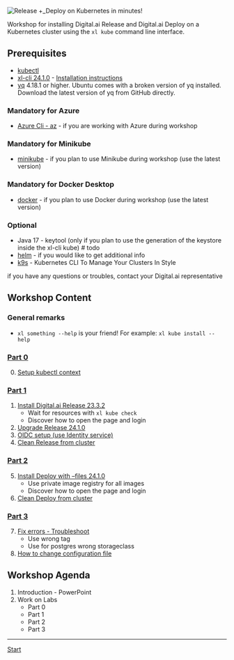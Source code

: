 ![Release +_Deploy on Kubernetes in minutes!](xl-kube-install-logo.jpg)

Workshop for installing Digital.ai Release and Digital.ai Deploy on a Kubernetes cluster using the `xl kube` command line interface.

## Prerequisites

- [kubectl](https://kubernetes.io/docs/tasks/tools/)
- [xl-cli 24.1.0](https://nexus.xebialabs.com/nexus/content/repositories/releases/com/xebialabs/xlclient/xl-client/24.1.0-1226.113/) - [Installation instructions](https://docs.digital.ai/bundle/devops-release-version-v.24.1/page/release/how-to/install-the-xl-cli.html)
- [yq](https://github.com/mikefarah/yq) 4.18.1 or higher. Ubuntu comes with a broken version of yq installed. Download the latest version of yq from GitHub directly.

### Mandatory for Azure

- [Azure Cli - az](https://learn.microsoft.com/en-us/cli/azure/install-azure-cli) - if you are working with Azure during workshop

### Mandatory for Minikube

- [minikube](https://minikube.sigs.k8s.io/docs/start/) - if you plan to use Minikube during workshop (use the latest version)

### Mandatory for Docker Desktop

- [docker](https://docs.docker.com/get-docker/) - if you plan to use Docker during workshop (use the latest version)

### Optional

- Java 17 - keytool (only if you plan to use the generation of the keystore inside the xl-cli kube) # todo
- [helm](https://helm.sh/docs/intro/install/) - if you would like to get additional info 
- [k9s](https://k9scli.io/topics/install/) - Kubernetes CLI To Manage Your Clusters In Style

if you have any questions or troubles, contact your Digital.ai representative 


## Workshop Content

### General remarks

* `xl something --help` is your friend! For example: `xl kube install --help`

### [Part 0](./part-0/lab-0-setup-kubectl-context.md)

0. [Setup kubectl context](./part-0/lab-0-setup-kubectl-context.md)

### [Part 1](./part-1/lab-1-install-release.md)

1. [Install Digital.ai Release 23.3.2](./part-1/lab-1-install-release.md)
   - Wait for resources with `xl kube check`
   - Discover how to open the page and login
2. [Upgrade Release 24.1.0](./part-1/lab-2-upgrade-release.md)
3. [OIDC setup (use Identity service)](./part-1/lab-3-oidc-setup.md)
4. [Clean Release from cluster](./part-1/lab-4-clean-release.md)

### [Part 2](./part-2/lab-5-install-deploy.md)

5. [Install Deploy with –files 24.1.0](./part-2/lab-5-install-deploy.md)
   - Use private image registry for all images
   - Discover how to open the page and login
6. [Clean Deploy from cluster](./part-2/lab-6-clean-deploy.md)

### [Part 3](./part-3/lab-7-troubleshoot.md)

7. [Fix errors - Troubleshoot](./part-3/lab-7-troubleshoot.md)
    - Use wrong tag
    - Use for postgres wrong storageclass
8. [How to change configuration file](./part-3/lab-8-change-configuration-file.md)

## Workshop Agenda

1. Introduction - PowerPoint
2. Work on Labs
   - Part 0
   - Part 1
   - Part 2
   - Part 3

---

[Start](./part-0/lab-0-setup-kubectl-context.md)
